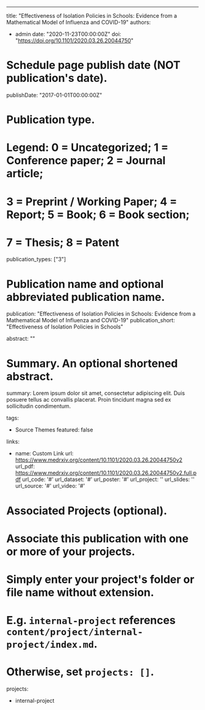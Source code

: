 ---
title: "Effectiveness of Isolation Policies in Schools: Evidence from a Mathematical Model of Influenza and COVID-19"
authors:
- admin
date: "2020-11-23T00:00:00Z"
doi: "https://doi.org/10.1101/2020.03.26.20044750"

# Schedule page publish date (NOT publication's date).
publishDate: "2017-01-01T00:00:00Z"

# Publication type.
# Legend: 0 = Uncategorized; 1 = Conference paper; 2 = Journal article;
# 3 = Preprint / Working Paper; 4 = Report; 5 = Book; 6 = Book section;
# 7 = Thesis; 8 = Patent
publication_types: ["3"]

# Publication name and optional abbreviated publication name.
publication: "Effectiveness of Isolation Policies in Schools: Evidence from a Mathematical Model of Influenza and COVID-19"
publication_short: "Effectiveness of Isolation Policies in Schools"

abstract: ""

# Summary. An optional shortened abstract.
summary: Lorem ipsum dolor sit amet, consectetur adipiscing elit. Duis posuere tellus ac convallis placerat. Proin tincidunt magna sed ex sollicitudin condimentum.

tags:
- Source Themes
featured: false

links:
- name: Custom Link
  url: https://www.medrxiv.org/content/10.1101/2020.03.26.20044750v2
url_pdf: https://www.medrxiv.org/content/10.1101/2020.03.26.20044750v2.full.pdf
url_code: '#'
url_dataset: '#'
url_poster: '#'
url_project: ''
url_slides: ''
url_source: '#'
url_video: '#'

# Associated Projects (optional).
#   Associate this publication with one or more of your projects.
#   Simply enter your project's folder or file name without extension.
#   E.g. `internal-project` references `content/project/internal-project/index.md`.
#   Otherwise, set `projects: []`.
projects:
- internal-project
